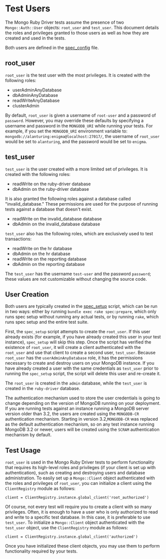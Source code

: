 # Test Users

The Mongo Ruby Driver tests assume the presence of two `Mongo::Auth::User` objects:
`root_user` and `test_user`. This document details the roles and privileges granted
to those users as well as how they are created and used in the tests.

Both users are defined in the [spec_config](support/spec_config.rb#L376) file.

## root_user
`root_user` is the test user with the most privileges. It is created with the following roles:
- userAdminAnyDatabase
- dbAdminAnyDatabase
- readWriteAnyDatabase
- clusterAdmin

By default, `root_user` is given a username of `root-user` and a password of `password`.
However, you may override these defaults by specifying a username and password in the
`MONGODB_URI` while running your tests. For example, if you set the `MONGODB_URI` environment
variable to: `mongodb://alanturing:enigma@localhost:27017/`, the username
of `root_user` would be set to `alanturing`, and the password would be set to `enigma`.

## test_user
`test_user` is the user created with a more limited set of privileges. It is created with the following
roles:
- readWrite on the ruby-driver database
- dbAdmin on the ruby-driver database

It is also granted the following roles against a database called "invalid_database." These permissions are used for the purpose of running tests against a database that doesn't exist.
- readWrite on the invalid_database database
- dbAdmin on the invalid_database database

`test_user` also has the following roles, which are exclusively used to test transactions:
- readWrite on the hr database
- dbAdmin on the hr database
- readWrite on the reporting database
- dbAdmin on the reporting database

The `test_user` has the username `test-user` and the password `password`; these values are not customizable without changing the source code.

## User Creation

Both users are typically created in the [spec_setup](support/spec_setup.rb) script, which can be
run in two ways: either by running `bundle exec rake spec:prepare`, which only runs spec setup without
running any actual tests, or by running `rake`, which runs spec setup and the entire test suite.

First, the `spec_setup` script attempts to create the `root_user`. If this user already exists (for example,
if you have already created this user in your test instance), `spec_setup` will skip this step. Once
the script has verified the existence of `root_user`, it will create a client authenticated with the `root_user` and use that client to create a second user, `test_user`. Because `root_user` has the `userAdminAnyDatabase` role, it has the permissions necessary to create and destroy users on your MongoDB instance. If you have already created a user with the same credentials as `test_user` prior to running
the `spec_setup` script, the script will delete this user and re-create it.

The `root_user` is created in the `admin` database, while the `test_user` is created in the `ruby-driver`
database.

The authentication mechanism used to store the user credentials is going to change depending on the version of MongoDB running on your deployment. If you are running tests against an instance running a MongoDB server version older than 3.2, the users are created using the `MONGODB-CR` authentication mechanism. Starting in version 3.2,`MONGODB-CR` was replaced as the default authentication mechanism, so on any test instance running MongoDB 3.2 or newer, users will be created using the `SCRAM` authentication mechanism by default.

## Test Usage

`root_user` is used in the Mongo Ruby Driver tests to perform functionality that requires its high-level
roles and privileges (if your client is set up with authentication), such as creating and destroying users and database administration. To easily set up a `Mongo::Client` object authenticated with the roles and privileges of `root_user`, you can initialize a client using the `ClientRegistry` module as follows:

```
client = ClientRegistry.instance.global_client('root_authorized')
```

Of course, not every test will require you to create a client with so many privileges. Often, it is enough
to have a user who is only authorized to read and write to a specific test database. In this case, it is preferable to use `test_user`. To initialize a `Mongo::Client` object authenticated with the `test_user` object, use the `ClientRegistry` module as follows:

```
client = ClientRegistry.instance.global_client('authorized')
```

Once you have initialized these client objects, you may use them to perform functionality required by your tests.
